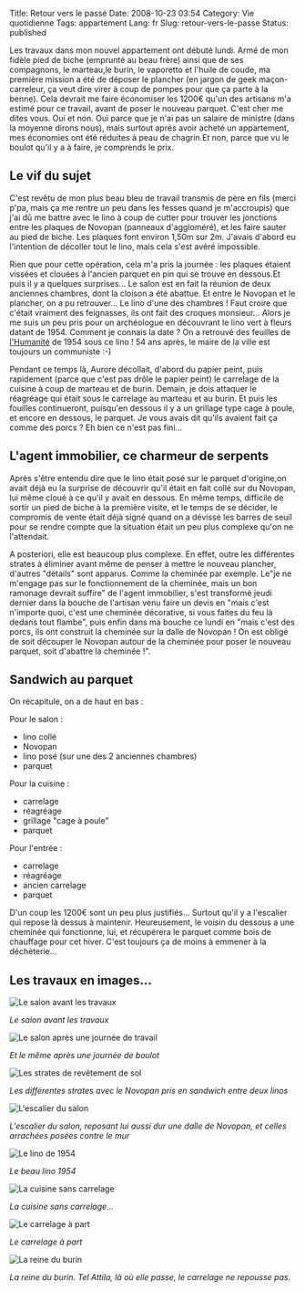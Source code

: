 Title: Retour vers le passé
Date: 2008-10-23 03:54
Category: Vie quotidienne
Tags: appartement
Lang: fr
Slug: retour-vers-le-passe
Status: published

Les travaux dans mon nouvel appartement ont débuté lundi. Armé de mon fidèle
pied de biche (emprunté au beau frère) ainsi que de ses compagnons, le
marteau,le burin, le vaporetto et l'huile de coude, ma première mission a été
de déposer le plancher (en jargon de geek maçon-carreleur, ça veut dire virer à
coup de pompes pour que ça parte à la benne). Cela devrait me faire économiser
les 1200€ qu'un des artisans m'a estimé pour ce travail, avant de poser le
nouveau parquet. C'est cher me dites vous. Oui et non. Oui parce que je n'ai
pas un salaire de ministre (dans la moyenne dirons nous), mais surtout après
avoir acheté un appartement, mes économies ont été réduites à peau de
chagrin.Et non, parce que vu le boulot qu'il y a à faire, je comprends le prix.

Le vif du sujet
---------------

C'est revêtu de mon plus beau bleu de travail transmis de père en fils (merci
p'pa, mais ça me rentre un peu dans les fesses quand je m'accroupis) que j'ai
dû me battre avec le lino à coup de cutter pour trouver les jonctions entre les
plaques de Novopan (panneaux d'aggloméré), et les faire sauter au pied de
biche. Les plaques font environ 1,50m sur 2m. J'avais d'abord eu l'intention de
décoller tout le lino, mais cela s'est avéré impossible.

Rien que pour cette opération, cela m'a pris la journée : les plaques étaient
vissées et clouées à l'ancien parquet en pin qui se trouve en dessous.Et puis
il y a quelques surprises... Le salon est en fait la réunion de deux anciennes
chambres, dont la cloison a été abattue. Et entre le Novopan et le plancher, on
a pu retrouver... Le lino d'une des chambres ! Faut croire que c'était vraiment
des feignasses, ils ont fait des croques monsieur... Alors je me suis un peu
pris pour un archéologue en découvrant le lino vert à fleurs datant de 1954.
Comment je connais la date ? On a retrouvé des feuilles de
[l'Humanité](http://www.humanite.fr/) de 1954 sous ce lino ! 54 ans après, le
maire de la ville est toujours un communiste :-)

Pendant ce temps là, Aurore décollait, d'abord du papier peint, puis rapidement
(parce que c'est pas drôle le papier peint) le carrelage de la cuisine à coup
de marteau et de burin. Demain, je dois attaquer le réagréage qui était sous le
carrelage au marteau et au burin. Et puis les fouilles continueront, puisqu'en
dessous il y a un grillage type cage à poule, et encore en dessous, le parquet.
Je vous avais dit qu'ils avaient fait ça comme des porcs ? Eh bien ce n'est pas
fini...

L'agent immobilier, ce charmeur de serpents
-------------------------------------------

Après s'être entendu dire que le lino était posé sur le parquet d'origine,on
avait déjà eu la surprise de découvrir qu'il était en fait collé sur du
Novopan, lui même cloué à ce qu'il y avait en dessous. En même temps, difficile
de sortir un pied de biche à la première visite, et le temps de se décider, le
compromis de vente était déjà signé quand on a dévissé les barres de seuil pour
se rendre compte que la situation était un peu plus complexe qu'on ne
l'attendait.

A posteriori, elle est beaucoup plus complexe. En effet, outre les différentes
strates à éliminer avant même de penser à mettre le nouveau plancher, d'autres
"détails" sont apparus. Comme la cheminée par exemple. Le"je ne m'engage pas
sur le fonctionnement de la cheminée, mais un bon ramonage devrait suffire" de
l'agent immobilier, s'est transformé jeudi dernier dans la bouche de l'artisan
venu faire un devis en "mais c'est n'importe quoi, c'est une cheminée
décorative, si vous faites du feu là dedans tout flambe", puis enfin dans ma
bouche ce lundi en "mais c'est des porcs, ils ont construit la cheminée sur la
dalle de Novopan ! On est obligé de soit découper le Novopan autour de la
cheminée pour poser le nouveau parquet, soit d'abattre la cheminée !".

Sandwich au parquet
-------------------

On récapitule, on a de haut en bas :

Pour le salon :

- lino collé
- Novopan
- lino posé (sur une des 2 anciennes chambres)
- parquet

Pour la cuisine :

- carrelage
- réagréage
- grillage "cage à poule"
- parquet

Pour l'entrée :

- carrelage
- réagréage
- ancien carrelage
- parquet

D'un coup les 1200€ sont un peu plus justifiés... Surtout qu'il y a l'escalier
qui repose là dessus à maintenir. Heureusement, le voisin du dessous a une
cheminée qui fonctionne, lui, et récupérera le parquet comme bois de chauffage
pour cet hiver. C'est toujours ça de moins à emmener à la déchèterie...

Les travaux en images...
------------------------

![Le salon avant les travaux]({static}/media/appartement/jour1/salon_avant.jpg)

*Le salon avant les travaux*

![Le salon après une journée de
travail]({static}/media/appartement/jour1/salon_apres.jpg)

*Et le même après une journée de boulot*

![Les strates de revêtement de
sol]({static}/media/appartement/jour1/strates.jpg)

*Les différentes strates avec le Novopan pris en sandwich entre deux linos*

![L'escalier du salon]({static}/media/appartement/jour1/escalier.jpg)

*L'escalier du salon, reposant lui aussi dur une dalle de Novopan, et celles
arrachées posées contre le mur*

![Le lino de 1954]({static}/media/appartement/jour1/lino1954.jpg)

*Le beau lino 1954*

![La cuisine sans
carrelage]({static}/media/appartement/jour1/cuisine_sans_carrelage.jpg)

*La cuisine sans carrelage...*

![Le carrelage à part]({static}/media/appartement/jour1/carrelage.jpg)

*Le carrelage à part*

![La reine du burin]({static}/media/appartement/jour1/queen.jpg)

*La reine du burin. Tel Attila, là où elle passe, le carrelage ne repousse
pas.*
